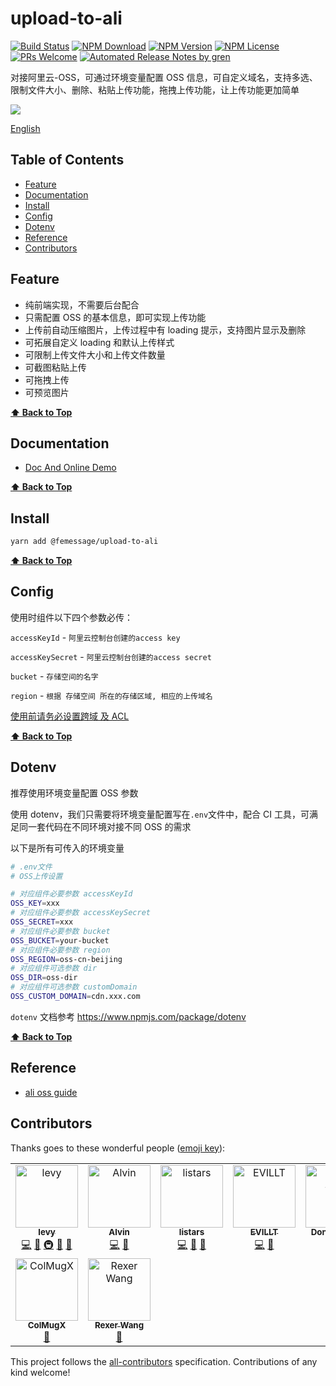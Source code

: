 # upload-to-ali

[![Build Status](https://travis-ci.com/FEMessage/upload-to-ali.svg?branch=master)](https://travis-ci.com/FEMessage/upload-to-ali)
[![NPM Download](https://img.shields.io/npm/dm/@femessage/upload-to-ali.svg)](https://www.npmjs.com/package/@femessage/upload-to-ali)
[![NPM Version](https://img.shields.io/npm/v/@femessage/upload-to-ali.svg)](https://www.npmjs.com/package/@femessage/upload-to-ali)
[![NPM License](https://img.shields.io/npm/l/@femessage/upload-to-ali.svg)](https://github.com/FEMessage/upload-to-ali/blob/master/LICENSE)
[![PRs Welcome](https://img.shields.io/badge/PRs-welcome-brightgreen.svg)](https://github.com/FEMessage/upload-to-ali/pulls)
[![Automated Release Notes by gren](https://img.shields.io/badge/%F0%9F%A4%96-release%20notes-00B2EE.svg)](https://github-tools.github.io/github-release-notes/)

对接阿里云-OSS，可通过环境变量配置 OSS 信息，可自定义域名，支持多选、限制文件大小、删除、粘贴上传功能，拖拽上传功能，让上传功能更加简单

![](https://cdn.nlark.com/yuque/0/2019/gif/224563/1561711675156-a7375e06-509a-4722-b2d7-2a2d1ca80008.gif#align=left&display=inline&height=461&originHeight=461&originWidth=480&size=0&status=done&width=480)

[English](./README-en.md)

## Table of Contents <!-- omit in toc -->

* [Feature](#Feature)
* [Documentation](#Documentation)
* [Install](#Install)
* [Config](#Config)
* [Dotenv](#Dotenv)
* [Reference](#Reference)
* [Contributors](#Contributors)

## Feature

* 纯前端实现，不需要后台配合
* 只需配置 OSS 的基本信息，即可实现上传功能
* 上传前自动压缩图片，上传过程中有 loading 提示，支持图片显示及删除
* 可拓展自定义 loading 和默认上传样式
* 可限制上传文件大小和上传文件数量
* 可截图粘贴上传
* 可拖拽上传
* 可预览图片

**[⬆ Back to Top](#table-of-contents)**

## Documentation

* [Doc And Online Demo](https://femessage.github.io/upload-to-ali/)

**[⬆ Back to Top](#table-of-contents)**

## Install

```sh
yarn add @femessage/upload-to-ali
```

**[⬆ Back to Top](#table-of-contents)**

## Config

使用时组件以下四个参数必传：

`accessKeyId` - `阿里云控制台创建的access key`

`accessKeySecret` - `阿里云控制台创建的access secret`

`bucket` - `存储空间的名字`

`region` - `根据 存储空间 所在的存储区域, 相应的上传域名`

[使用前请务必设置跨域 及 ACL](https://help.aliyun.com/document_detail/32069.html?spm=a2c4g.11186623.6.920.9ddd5557vJ6QU7)

**[⬆ Back to Top](#table-of-contents)**

## Dotenv

推荐使用环境变量配置 OSS 参数

使用 dotenv，我们只需要将环境变量配置写在`.env`文件中，配合 CI 工具，可满足同一套代码在不同环境对接不同 OSS 的需求

以下是所有可传入的环境变量

```sh
# .env文件
# OSS上传设置

# 对应组件必要参数 accessKeyId
OSS_KEY=xxx
# 对应组件必要参数 accessKeySecret
OSS_SECRET=xxx
# 对应组件必要参数 bucket
OSS_BUCKET=your-bucket
# 对应组件必要参数 region
OSS_REGION=oss-cn-beijing
# 对应组件可选参数 dir
OSS_DIR=oss-dir
# 对应组件可选参数 customDomain
OSS_CUSTOM_DOMAIN=cdn.xxx.com
```

`dotenv` 文档参考 https://www.npmjs.com/package/dotenv

**[⬆ Back to Top](#table-of-contents)**

## Reference

* [ali oss guide](docs/ali-oss-guide.md)

## Contributors

Thanks goes to these wonderful people ([emoji key](https://allcontributors.org/docs/en/emoji-key)):

<!-- ALL-CONTRIBUTORS-LIST:START - Do not remove or modify this section -->

<!-- prettier-ignore -->
<table><tr><td align="center"><a href="http://levy.work"><img src="https://avatars3.githubusercontent.com/u/9384365?v=4" width="100px;" alt="levy"/><br /><sub><b>levy</b></sub></a><br /><a href="https://github.com/FEMessage/upload-to-ali/commits?author=levy9527" title="Code">💻</a> <a href="#review-levy9527" title="Reviewed Pull Requests">👀</a> <a href="#infra-levy9527" title="Infrastructure (Hosting, Build-Tools, etc)">🚇</a> <a href="#blog-levy9527" title="Blogposts">📝</a> <a href="#ideas-levy9527" title="Ideas, Planning, & Feedback">🤔</a></td><td align="center"><a href="https://github.com/Alvin-Liu"><img src="https://avatars0.githubusercontent.com/u/11909145?v=4" width="100px;" alt="Alvin"/><br /><sub><b>Alvin</b></sub></a><br /><a href="https://github.com/FEMessage/upload-to-ali/commits?author=Alvin-Liu" title="Code">💻</a> <a href="#review-Alvin-Liu" title="Reviewed Pull Requests">👀</a></td><td align="center"><a href="https://github.com/listars"><img src="https://avatars2.githubusercontent.com/u/20613509?v=4" width="100px;" alt="listars"/><br /><sub><b>listars</b></sub></a><br /><a href="https://github.com/FEMessage/upload-to-ali/commits?author=listars" title="Code">💻</a> <a href="#review-listars" title="Reviewed Pull Requests">👀</a> <a href="https://github.com/FEMessage/upload-to-ali/commits?author=listars" title="Documentation">📖</a></td><td align="center"><a href="https://evila.me"><img src="https://avatars3.githubusercontent.com/u/19513289?v=4" width="100px;" alt="EVILLT"/><br /><sub><b>EVILLT</b></sub></a><br /><a href="https://github.com/FEMessage/upload-to-ali/commits?author=evillt" title="Code">💻</a> <a href="https://github.com/FEMessage/upload-to-ali/commits?author=evillt" title="Documentation">📖</a></td><td align="center"><a href="https://donaldshen.github.io/portfolio"><img src="https://avatars3.githubusercontent.com/u/19591950?v=4" width="100px;" alt="Donald Shen"/><br /><sub><b>Donald Shen</b></sub></a><br /><a href="https://github.com/FEMessage/upload-to-ali/commits?author=donaldshen" title="Code">💻</a> <a href="https://github.com/FEMessage/upload-to-ali/commits?author=donaldshen" title="Documentation">📖</a></td><td align="center"><a href="http://67.216.223.155/resume/"><img src="https://avatars3.githubusercontent.com/u/26338853?v=4" width="100px;" alt="OuZuYu"/><br /><sub><b>OuZuYu</b></sub></a><br /><a href="https://github.com/FEMessage/upload-to-ali/issues?q=author%3AOuZuYu" title="Bug reports">🐛</a></td><td align="center"><a href="https://justcodeit.fun"><img src="https://avatars1.githubusercontent.com/u/18013127?v=4" width="100px;" alt="轻剑快马"/><br /><sub><b>轻剑快马</b></sub></a><br /><a href="https://github.com/FEMessage/upload-to-ali/commits?author=xrr2016" title="Documentation">📖</a></td></tr><tr><td align="center"><a href="https://colmugx.github.io"><img src="https://avatars1.githubusercontent.com/u/21327913?v=4" width="100px;" alt="ColMugX"/><br /><sub><b>ColMugX</b></sub></a><br /><a href="https://github.com/FEMessage/upload-to-ali/issues?q=author%3Acolmugx" title="Bug reports">🐛</a></td><td align="center"><a href="https://rexer.wang"><img src="https://avatars2.githubusercontent.com/u/15629940?v=4" width="100px;" alt="Rexer Wang"/><br /><sub><b>Rexer Wang</b></sub></a><br /><a href="https://github.com/FEMessage/upload-to-ali/issues?q=author%3Arexerwang" title="Bug reports">🐛</a></td></tr></table>

<!-- ALL-CONTRIBUTORS-LIST:END -->

This project follows the [all-contributors](https://github.com/all-contributors/all-contributors) specification. Contributions of any kind welcome!
